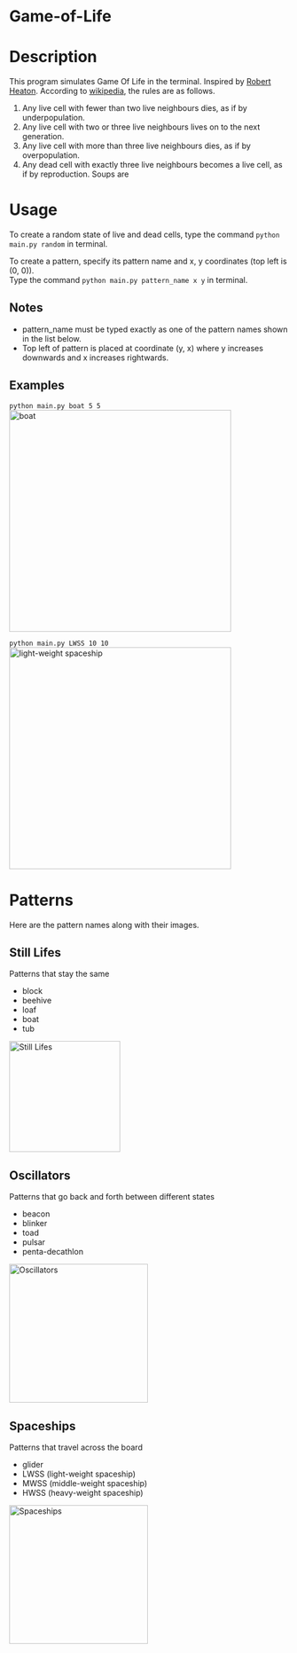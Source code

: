# Game-of-Life
# Description
This program simulates Game Of Life in the terminal. Inspired by [Robert Heaton](https://robertheaton.com/2018/07/20/project-2-game-of-life/).
According to [wikipedia](https://en.wikipedia.org/wiki/Conway%27s_Game_of_Life), the rules are as follows.
1. Any live cell with fewer than two live neighbours dies, as if by underpopulation.
2. Any live cell with two or three live neighbours lives on to the next generation.
3. Any live cell with more than three live neighbours dies, as if by overpopulation.
4. Any dead cell with exactly three live neighbours becomes a live cell, as if by reproduction.
Soups are 

# Usage
To create a random state of live and dead cells, type the command `python main.py random` in terminal.  

To create a pattern, specify its pattern name and x, y coordinates (top left is (0, 0)).  
Type the command `python main.py pattern_name x y` in terminal.  

## Notes 
- pattern_name must be typed exactly as one of the pattern names shown in the list below.
- Top left of pattern is placed at coordinate (y, x) where y increases downwards and x increases rightwards.

## Examples
`python main.py boat 5 5`  
<img src="data/boat.png" alt="boat" width="400"/>  

`python main.py LWSS 10 10`  
<img src="data/lwss.png" alt="light-weight spaceship" width="400"/>

# Patterns
Here are the pattern names along with their images.
## Still Lifes
Patterns that stay the same
- block
- beehive
- loaf
- boat
- tub 

<img src="data/still.png" alt="Still Lifes" width="200" />

## Oscillators
Patterns that go back and forth between different states
- beacon
- blinker
- toad
- pulsar
- penta-decathlon  

<img src="data/oscillators.png" alt="Oscillators" width="250" />

## Spaceships
Patterns that travel across the board
- glider
- LWSS (light-weight spaceship)
- MWSS (middle-weight spaceship)
- HWSS (heavy-weight spaceship)  

<img src="data/spaceships.png" alt="Spaceships" width="250" />